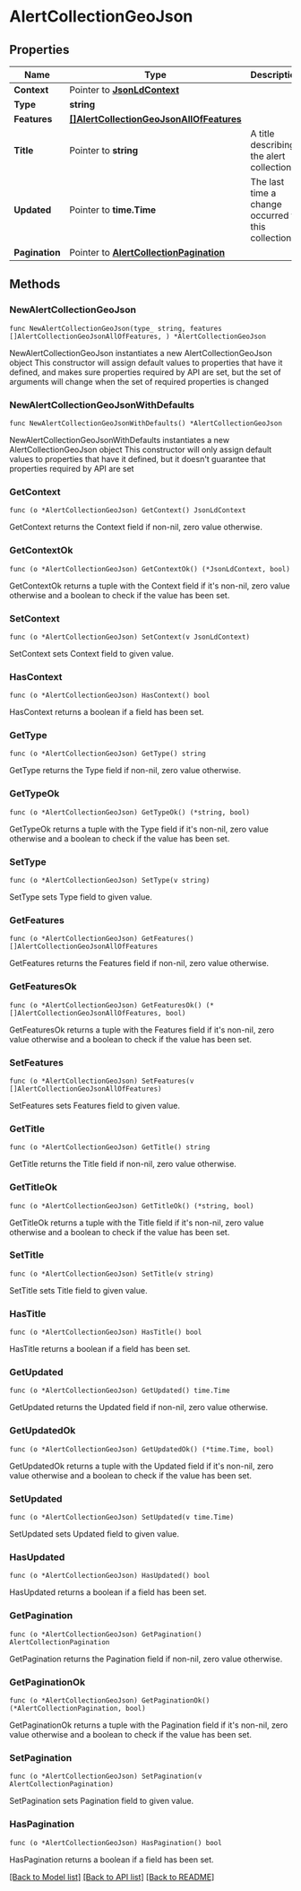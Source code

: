 # AlertCollectionGeoJson

## Properties

Name | Type | Description | Notes
------------ | ------------- | ------------- | -------------
**Context** | Pointer to [**JsonLdContext**](JsonLdContext.md) |  | [optional] 
**Type** | **string** |  | 
**Features** | [**[]AlertCollectionGeoJsonAllOfFeatures**](AlertCollectionGeoJsonAllOfFeatures.md) |  | 
**Title** | Pointer to **string** | A title describing the alert collection | [optional] 
**Updated** | Pointer to **time.Time** | The last time a change occurred to this collection | [optional] 
**Pagination** | Pointer to [**AlertCollectionPagination**](AlertCollectionPagination.md) |  | [optional] 

## Methods

### NewAlertCollectionGeoJson

`func NewAlertCollectionGeoJson(type_ string, features []AlertCollectionGeoJsonAllOfFeatures, ) *AlertCollectionGeoJson`

NewAlertCollectionGeoJson instantiates a new AlertCollectionGeoJson object
This constructor will assign default values to properties that have it defined,
and makes sure properties required by API are set, but the set of arguments
will change when the set of required properties is changed

### NewAlertCollectionGeoJsonWithDefaults

`func NewAlertCollectionGeoJsonWithDefaults() *AlertCollectionGeoJson`

NewAlertCollectionGeoJsonWithDefaults instantiates a new AlertCollectionGeoJson object
This constructor will only assign default values to properties that have it defined,
but it doesn't guarantee that properties required by API are set

### GetContext

`func (o *AlertCollectionGeoJson) GetContext() JsonLdContext`

GetContext returns the Context field if non-nil, zero value otherwise.

### GetContextOk

`func (o *AlertCollectionGeoJson) GetContextOk() (*JsonLdContext, bool)`

GetContextOk returns a tuple with the Context field if it's non-nil, zero value otherwise
and a boolean to check if the value has been set.

### SetContext

`func (o *AlertCollectionGeoJson) SetContext(v JsonLdContext)`

SetContext sets Context field to given value.

### HasContext

`func (o *AlertCollectionGeoJson) HasContext() bool`

HasContext returns a boolean if a field has been set.

### GetType

`func (o *AlertCollectionGeoJson) GetType() string`

GetType returns the Type field if non-nil, zero value otherwise.

### GetTypeOk

`func (o *AlertCollectionGeoJson) GetTypeOk() (*string, bool)`

GetTypeOk returns a tuple with the Type field if it's non-nil, zero value otherwise
and a boolean to check if the value has been set.

### SetType

`func (o *AlertCollectionGeoJson) SetType(v string)`

SetType sets Type field to given value.


### GetFeatures

`func (o *AlertCollectionGeoJson) GetFeatures() []AlertCollectionGeoJsonAllOfFeatures`

GetFeatures returns the Features field if non-nil, zero value otherwise.

### GetFeaturesOk

`func (o *AlertCollectionGeoJson) GetFeaturesOk() (*[]AlertCollectionGeoJsonAllOfFeatures, bool)`

GetFeaturesOk returns a tuple with the Features field if it's non-nil, zero value otherwise
and a boolean to check if the value has been set.

### SetFeatures

`func (o *AlertCollectionGeoJson) SetFeatures(v []AlertCollectionGeoJsonAllOfFeatures)`

SetFeatures sets Features field to given value.


### GetTitle

`func (o *AlertCollectionGeoJson) GetTitle() string`

GetTitle returns the Title field if non-nil, zero value otherwise.

### GetTitleOk

`func (o *AlertCollectionGeoJson) GetTitleOk() (*string, bool)`

GetTitleOk returns a tuple with the Title field if it's non-nil, zero value otherwise
and a boolean to check if the value has been set.

### SetTitle

`func (o *AlertCollectionGeoJson) SetTitle(v string)`

SetTitle sets Title field to given value.

### HasTitle

`func (o *AlertCollectionGeoJson) HasTitle() bool`

HasTitle returns a boolean if a field has been set.

### GetUpdated

`func (o *AlertCollectionGeoJson) GetUpdated() time.Time`

GetUpdated returns the Updated field if non-nil, zero value otherwise.

### GetUpdatedOk

`func (o *AlertCollectionGeoJson) GetUpdatedOk() (*time.Time, bool)`

GetUpdatedOk returns a tuple with the Updated field if it's non-nil, zero value otherwise
and a boolean to check if the value has been set.

### SetUpdated

`func (o *AlertCollectionGeoJson) SetUpdated(v time.Time)`

SetUpdated sets Updated field to given value.

### HasUpdated

`func (o *AlertCollectionGeoJson) HasUpdated() bool`

HasUpdated returns a boolean if a field has been set.

### GetPagination

`func (o *AlertCollectionGeoJson) GetPagination() AlertCollectionPagination`

GetPagination returns the Pagination field if non-nil, zero value otherwise.

### GetPaginationOk

`func (o *AlertCollectionGeoJson) GetPaginationOk() (*AlertCollectionPagination, bool)`

GetPaginationOk returns a tuple with the Pagination field if it's non-nil, zero value otherwise
and a boolean to check if the value has been set.

### SetPagination

`func (o *AlertCollectionGeoJson) SetPagination(v AlertCollectionPagination)`

SetPagination sets Pagination field to given value.

### HasPagination

`func (o *AlertCollectionGeoJson) HasPagination() bool`

HasPagination returns a boolean if a field has been set.


[[Back to Model list]](../README.md#documentation-for-models) [[Back to API list]](../README.md#documentation-for-api-endpoints) [[Back to README]](../README.md)


